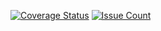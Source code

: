 [![Coverage Status](https://coveralls.io/repos/github/sirjmkitavi/cp2-bucketlist/badge.svg?branch=develop)](https://coveralls.io/github/sirjmkitavi/cp2-bucketlist?branch=develop)
[![Issue Count](https://codeclimate.com/github/sirjmkitavi/cp2-bucketlist/badges/issue_count.svg)](https://codeclimate.com/github/sirjmkitavi/cp2-bucketlist)